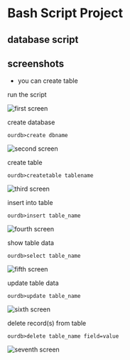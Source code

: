 # Bash Script Project

## database script

## screenshots
* you can create table

run the script

![first screen](https://github.com/Ahmedm0et/bash-sctipt-data-base/blob/main/images/Screenshot%20from%202020-11-07%2022-25-23.png "Run the script")

create database

    ourdb>create dbname

![second screen](https://github.com/Ahmedm0et/bash-sctipt-data-base/blob/main/images/Screenshot%20from%202020-11-07%2022-25-37.png "create database")

create table

    ourdb>createtable tablename

![third screen](https://github.com/Ahmedm0et/bash-sctipt-data-base/blob/main/images/Screenshot%20from%202020-11-07%2022-27-18.png "create table")

insert into table

    ourdb>insert table_name

![fourth screen](https://github.com/Ahmedm0et/bash-sctipt-data-base/blob/main/images/Screenshot%20from%202020-11-07%2022-31-12.png "insert into table")

show table data

    ourdb>select table_name

![fifth screen](https://github.com/Ahmedm0et/bash-sctipt-data-base/blob/main/images/Screenshot%20from%202020-11-07%2022-33-03.png "select table data")

update table data 

    ourdb>update table_name

![sixth screen](https://github.com/Ahmedm0et/bash-sctipt-data-base/blob/main/images/Screenshot%20from%202020-11-07%2022-34-52.png "update table data")

delete record(s) from table

    ourdb>delete table_name field=value

![seventh screen](https://github.com/Ahmedm0et/bash-sctipt-data-base/blob/main/images/Screenshot%20from%202020-11-07%2022-37-34.png "delete from table")

